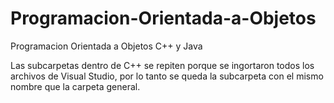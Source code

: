 # Programacion-Orientada-a-Objetos
Programacion Orientada a Objetos C++ y Java <br />

Las subcarpetas dentro de C++ se repiten porque se ingortaron todos los archivos de Visual Studio, por lo tanto se queda 
la subcarpeta con el mismo nombre que la carpeta general. <br />
